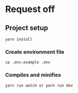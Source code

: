 # Request off

## Project setup
```
yarn install
```

### Create environment file
```
cp .env.example .env
```

### Compiles and minifies
```
yarn run watch or yarn run dev
```
